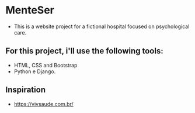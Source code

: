 # MenteSer
- This is a website project for a fictional hospital focused on psychological care.

## For this project, i'll use the following tools:
- HTML, CSS and Bootstrap
- Python e Django.

## Inspiration
- https://vivsaude.com.br/